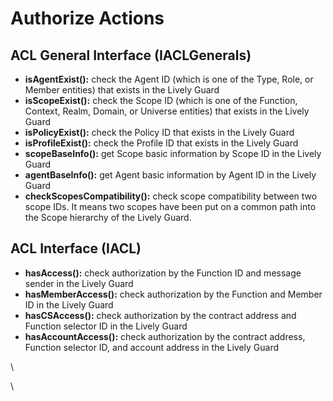 # Authorize Actions

## ACL General Interface (IACLGenerals)



* **isAgentExist():** check the Agent ID (which is one of the Type, Role, or Member entities) that exists in the Lively Guard
* **isScopeExist():** check the Scope ID (which is one of the Function, Context, Realm, Domain, or Universe entities) that exists in the Lively Guard
* **isPolicyExist():** check the Policy ID that exists in the Lively Guard
* **isProfileExist():** check the Profile ID that exists in the Lively Guard
* **scopeBaseInfo():** get Scope basic information by Scope ID in the Lively Guard
* **agentBaseInfo():** get Agent basic information by Agent ID in the Lively Guard
* **checkScopesCompatibility():** check scope compatibility between two scope IDs. It means two scopes have been put on a common path into the Scope hierarchy of the Lively Guard.

## ACL Interface (IACL)



* **hasAccess():** check authorization by the Function ID and message sender in the Lively Guard
* **hasMemberAccess():** check authorization by the Function and Member ID in the Lively Guard
* **hasCSAccess():** check authorization by the contract address and Function selector ID in the Lively Guard
* **hasAccountAccess():** check authorization by the contract address, Function selector ID, and account address in the Lively Guard

\


\
